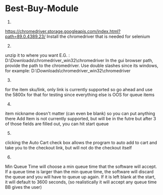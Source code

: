 # Best-Buy-Module

1. 
https://chromedriver.storage.googleapis.com/index.html?path=89.0.4389.23/
Install the chromedriver that is needed for selenium

2. 
unzip it to where you want
E.G. : D:\Downloads\chromedriver_win32\chromedriver
In the gui browser path, provide the path to the chromedriver.
Use double slashes since its windows, for example:
D:\\Downloads\\chromedriver_win32\\chromedriver

3. 
for the item sku/link, only link is currently supported
so go ahead and use the 5800x for that for testing since everything else is OOS for queue items

4. 
item nickname doesn't matter (can even be blank)
so you can put anything there
Add Item is not currently supported, but will be in the futre
but after 3 of those fields are filled out, you can hit start queue

5. 
clicking the Auto Cart check box allows the program to auto add to cart and take you to the checkout link, but will not do the checkout itself 

6. 
Min Queue Time will choose a min queue time that the software will accept. If a queue time is larger than the min queue time, the software will discard the queue and you will have to queue up again. If it is left blank at the start, it will default to 3600 seconds, (so realistically it will accept any queue time BB gives the user)
